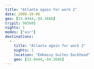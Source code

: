```yaml
---
title: "Atlanta again for work 2"
date: 2008-10-06
geo: [33.8444,-84.3686]
tripit: 985605
nights: 1
modes: ["air"]
destinations:
  -
    title: "Atlanta again for work 2"
    nights: 1
    location: "Embassy Suites Buckhead"
    geo: [33.8444,-84.3686]
---
```



